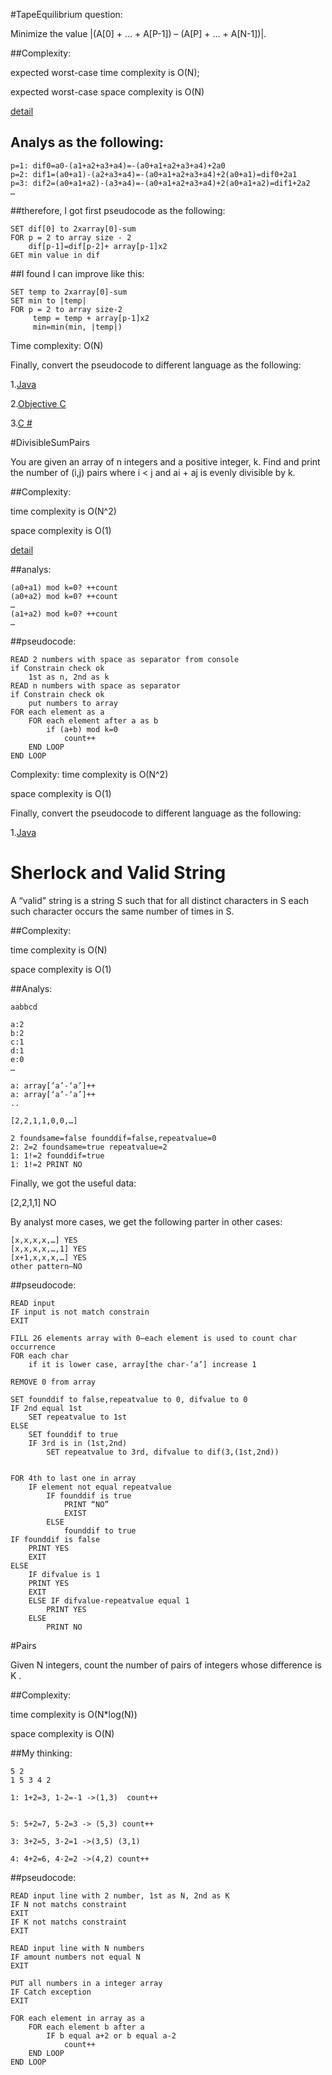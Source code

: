 #TapeEquilibrium question:

Minimize the value |(A[0] + … + A[P-1]) – (A[P] + … + A[N-1])|.

##Complexity:

expected worst-case time complexity is O(N);

expected worst-case space complexity is O(N)

[detail](https://github.com/desenG/CodilitySolution/tree/master/TapeEquilibrium)
## Analys as the following:
```
p=1: dif0=a0-(a1+a2+a3+a4)=-(a0+a1+a2+a3+a4)+2a0
p=2: dif1=(a0+a1)-(a2+a3+a4)=-(a0+a1+a2+a3+a4)+2(a0+a1)=dif0+2a1
p=3: dif2=(a0+a1+a2)-(a3+a4)=-(a0+a1+a2+a3+a4)+2(a0+a1+a2)=dif1+2a2
…
```
##therefore, I got first pseudocode as the following:
```
SET dif[0] to 2xarray[0]-sum
FOR p = 2 to array size - 2
	dif[p-1]=dif[p-2]+ array[p-1]x2
GET min value in dif
```
##I found I can improve like this:
```
SET temp to 2xarray[0]-sum
SET min to |temp|
FOR p = 2 to array size-2
     temp = temp + array[p-1]x2
     min=min(min, |temp|)
```
Time complexity: O(N)

Finally, convert the pseudocode to different language as the following:

1.[Java](https://github.com/desenG/CodilitySolution/blob/master/TapeEquilibrium/TapeEquilibrium.java)

2.[Objective C](https://github.com/desenG/CodilitySolution/blob/master/TapeEquilibrium/main.m)

3.[C #](https://github.com/desenG/CodilitySolution/blob/master/TapeEquilibrium/Program.cs)

#DivisibleSumPairs

You are given an array of n integers and a positive integer, k. Find and print the number of (i,j) pairs where i < j and ai + aj is evenly divisible by k.
 
##Complexity:

time complexity is O(N^2)

space complexity is O(1)

[detail](https://github.com/desenG/CodilitySolution/tree/master/DivisibleSumPairs)

##analys:
```
(a0+a1) mod k=0? ++count
(a0+a2) mod k=0? ++count
…
(a1+a2) mod k=0? ++count
…
```
##pseudocode:
```
READ 2 numbers with space as separator from console 
if Constrain check ok
	1st as n, 2nd as k  
READ n numbers with space as separator
if Constrain check ok
	put numbers to array
FOR each element as a
	FOR each element after a as b
		if (a+b) mod k=0
			count++
	END LOOP
END LOOP
```		 
Complexity:
time complexity is O(N^2)

space complexity is O(1)
 
Finally, convert the pseudocode to different language as the following:

1.[Java](https://github.com/desenG/CodilitySolution/blob/master/DivisibleSumPairs/DivisibleSumPairs.java)

# Sherlock and Valid String

A “valid” string is a string S such that for all distinct characters in S each such character occurs the same number of times in S.

##Complexity:

time complexity is O(N)

space complexity is O(1)

##Analys:
```
aabbcd

a:2
b:2
c:1
d:1
e:0
…

a: array[‘a’-‘a’]++
a: array[‘a’-‘a’]++
..

[2,2,1,1,0,0,…]

2 foundsame=false founddif=false,repeatvalue=0
2: 2=2 foundsame=true repeatvalue=2
1: 1!=2 founddif=true
1: 1!=2 PRINT NO
```
Finally, we got the useful data:

[2,2,1,1] NO

By analyst  more cases, we  get the following parter in other cases:
```
[x,x,x,x,…] YES
[x,x,x,x,…,1] YES
[x+1,x,x,x,…] YES
other pattern—NO
```
##pseudocode:
```
READ input
IF input is not match constrain
EXIT

FILL 26 elements array with 0—each element is used to count char occurrence
FOR each char
	if it is lower case, array[the char-‘a’] increase 1

REMOVE 0 from array

SET founddif to false,repeatvalue to 0, difvalue to 0
IF 2nd equal 1st
	SET repeatvalue to 1st
ELSE 
	SET founddif to true
	IF 3rd is in (1st,2nd)
		SET repeatvalue to 3rd, difvalue to dif(3,(1st,2nd))

		
FOR 4th to last one in array
	IF element not equal repeatvalue 
		IF founddif is true
			PRINT “NO”
			EXIST
		ELSE
			founddif to true
IF founddif is false
	PRINT YES
	EXIT
ELSE
	IF difvalue is 1
	PRINT YES
	EXIT
	ELSE IF difvalue-repeatvalue equal 1
		PRINT YES
	ELSE
		PRINT NO
```
#Pairs

Given N integers, count the number of pairs of integers whose difference is K .

##Complexity:

time complexity is O(N*log(N))

space complexity is O(N)

##My thinking:
```
5 2  
1 5 3 4 2  

1: 1+2=3, 1-2=-1 ->(1,3)  count++


5: 5+2=7, 5-2=3 -> (5,3) count++

3: 3+2=5, 3-2=1 ->(3,5) (3,1)

4: 4+2=6, 4-2=2 ->(4,2) count++
```
##pseudocode:
```
READ input line with 2 number, 1st as N, 2nd as K
IF N not matchs constraint
EXIT
IF K not matchs constraint
EXIT

READ input line with N numbers
IF amount numbers not equal N
EXIT

PUT all numbers in a integer array
IF Catch exception
EXIT

FOR each element in array as a
	FOR each element b after a
		IF b equal a+2 or b equal a-2
			count++
	END LOOP
END LOOP
```

